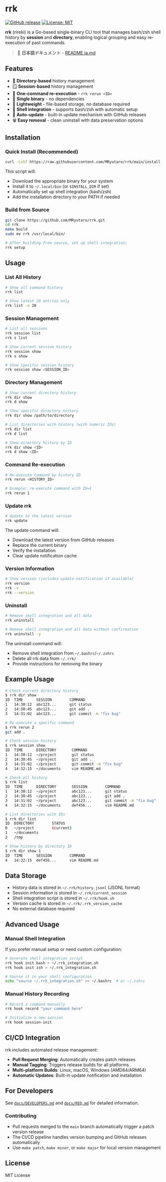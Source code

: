 # rrk

[![GitHub release](https://img.shields.io/github/release/MRyutaro/rrk.svg)](https://github.com/MRyutaro/rrk/releases)
[![License: MIT](https://img.shields.io/badge/License-MIT-yellow.svg)](https://opensource.org/licenses/MIT)

**rrk** (rireki) is a Go-based single-binary CLI tool that manages bash/zsh shell history by **session** and **directory**, enabling logical grouping and easy re-execution of past commands.

> 📖 **日本語ドキュメント** - [README.ja.md](./README.ja.md)

## Features

- 📁 **Directory-based** history management
- 🪟 **Session-based** history management  
- 🔄 **One-command re-execution** - `rrk rerun <ID>`
- 🚀 **Single binary** - no dependencies
- 💾 **Lightweight** - file-based storage, no database required
- 🐚 **Shell integration** - supports bash/zsh with automatic setup
- 🔄 **Auto-update** - built-in update mechanism with GitHub releases
- 🗑️ **Easy removal** - clean uninstall with data preservation options

## Installation

### Quick Install (Recommended)

```bash
curl -LsSf https://raw.githubusercontent.com/MRyutaro/rrk/main/install.sh | sh
```

This script will:
- Download the appropriate binary for your system
- Install it to `~/.local/bin` (or `$INSTALL_DIR` if set)
- Automatically set up shell integration (bash/zsh)
- Add the installation directory to your PATH if needed

### Build from Source

```bash
git clone https://github.com/MRyutaro/rrk.git
cd rrk
make build
sudo mv rrk /usr/local/bin/

# After building from source, set up shell integration:
rrk setup
```

## Usage

### List All History

```bash
# Show all command history
rrk list

# Show latest 20 entries only
rrk list -n 20
```

### Session Management

```bash
# List all sessions
rrk session list
rrk s list

# Show current session history
rrk session show
rrk s show

# Show specific session history
rrk session show <SESSION_ID>
```

### Directory Management

```bash
# Show current directory history
rrk dir show
rrk d show

# Show specific directory history
rrk dir show /path/to/directory

# List directories with history (with numeric IDs)
rrk dir list
rrk d list

# Show directory history by ID
rrk dir show <ID>
rrk d show <ID>
```

### Command Re-execution

```bash
# Re-execute command by history ID
rrk rerun <HISTORY_ID>

# Example: re-execute command with ID=1
rrk rerun 1
```

### Update rrk

```bash
# Update to the latest version
rrk update
```

The update command will:
- Download the latest version from GitHub releases
- Replace the current binary
- Verify the installation
- Clear update notification cache

### Version Information

```bash
# Show version (includes update notification if available)
rrk version
rrk -v
rrk --version
```

### Uninstall

```bash
# Remove shell integration and all data
rrk uninstall

# Remove shell integration and all data without confirmation
rrk uninstall -y
```

The uninstall command will:
- Remove shell integration from `~/.bashrc`/`~/.zshrc`
- Delete all rrk data from `~/.rrk/`
- Provide instructions for removing the binary

## Example Usage

```bash
# Check current directory history
$ rrk dir show
ID  TIME      SESSION        COMMAND
1   14:30:12  abc123...      git status
2   14:30:45  abc123...      git add .
3   14:31:02  abc123...      git commit -m "fix bug"

# Re-execute a specific command
$ rrk rerun 2
git add .

# Check session history
$ rrk session show
ID  TIME      DIRECTORY       COMMAND
1   14:30:12  ~/project       git status
2   14:30:45  ~/project       git add .
3   14:31:02  ~/project       git commit -m "fix bug"
4   14:32:15  ~/documents     vim README.md

# Check all history
$ rrk list
ID  TIME      DIRECTORY       SESSION        COMMAND
1   14:30:12  ~/project       abc123...      git status
2   14:30:45  ~/project       abc123...      git add .
3   14:31:02  ~/project       abc123...      git commit -m "fix bug"
4   14:32:15  ~/documents     def456...      vim README.md

# List directories with IDs
$ rrk dir list
ID  DIRECTORY        STATUS
0   ~/project        (current)
1   ~/documents
2   /tmp

# Show history by directory ID
$ rrk dir show 1
ID  TIME      SESSION        COMMAND
4   14:32:15  def456...      vim README.md
```

## Data Storage

- History data is stored in `~/.rrk/history.jsonl` (JSONL format)
- Session information is stored in `~/.rrk/current_session`
- Shell integration script is stored in `~/.rrk/hook.sh`
- Version cache is stored in `~/.rrk/.rrk_version_cache`
- No external database required

## Advanced Usage

### Manual Shell Integration

If you prefer manual setup or need custom configuration:

```bash
# Generate shell integration script
rrk hook init bash > ~/.rrk_integration.sh
rrk hook init zsh > ~/.rrk_integration.sh

# Source it in your shell configuration
echo "source ~/.rrk_integration.sh" >> ~/.bashrc  # or ~/.zshrc
```

### Manual History Recording

```bash
# Record a command manually
rrk hook record "your command here"

# Initialize a new session
rrk hook session-init
```

## CI/CD Integration

rrk includes automated release management:

- **Pull Request Merging**: Automatically creates patch releases
- **Manual Tagging**: Triggers release builds for all platforms
- **Multi-platform Builds**: Linux, macOS, Windows (AMD64/ARM64)
- **Automatic Updates**: Built-in update notification and installation

## For Developers

See [`docs/DEVELOPERS.md`](./docs/DEVELOPERS.md) and [`docs/REQ.md`](./docs/REQ.md) for detailed information.

### Contributing

- Pull requests merged to the `main` branch automatically trigger a patch version release
- The CI/CD pipeline handles version bumping and GitHub releases automatically
- Use `make patch`, `make minor`, or `make major` for local version management

## License

MIT License